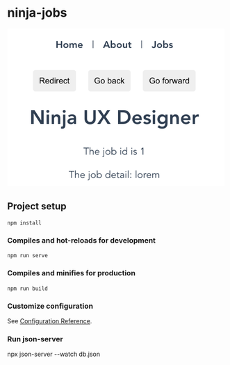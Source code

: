 # ninja-jobs

<img width=500px src="assets/../src/assets/demo.png">

## Project setup
```
npm install
```

### Compiles and hot-reloads for development
```
npm run serve
```

### Compiles and minifies for production
```
npm run build
```

### Customize configuration
See [Configuration Reference](https://cli.vuejs.org/config/).

### Run json-server
npx json-server --watch db.json
